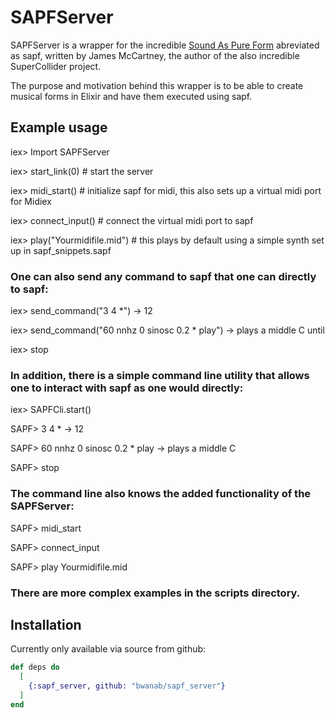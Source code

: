 # SAPFServer

SAPFServer is a wrapper for the incredible [Sound As Pure Form](https://github.com/lfnoise/sapf) abreviated
as sapf, written by James McCartney, the author of the also incredible SuperCollider project.

The purpose and motivation behind this wrapper is to be able to create musical forms in Elixir and
have them executed using sapf. 

## Example usage

  iex> Import SAPFServer

  iex> start_link(0)                 # start the server
  
  iex> midi_start()                  # initialize sapf for midi, this also sets up a virtual midi port for Midiex
  
  iex> connect_input()               # connect the virtual midi port to sapf
  
  iex> play("Yourmidifile.mid") # this plays by default using a simple synth set up in sapf_snippets.sapf

### One can also send any command to sapf that one can directly to sapf:

  iex> send_command("3 4 *") -> 12
  
  iex> send_command("60 nnhz 0 sinosc 0.2 * play") -> plays a middle C until
  
  iex> stop
  
### In addition, there is a simple command line utility that allows one to interact with sapf as one would directly:

  iex> SAPFCli.start()
  
  SAPF> 3 4 * -> 12
  
  SAPF> 60 nnhz 0 sinosc 0.2 * play -> plays a middle C
  
  SAPF> stop

### The command line also knows the added functionality of the SAPFServer:

  SAPF> midi_start
  
  SAPF> connect_input
  
  SAPF> play Yourmidifile.mid

### There are more complex examples in the scripts directory.

## Installation

Currently only available via source from github:

```elixir
def deps do
  [
    {:sapf_server, github: "bwanab/sapf_server"}
  ]
end
```
